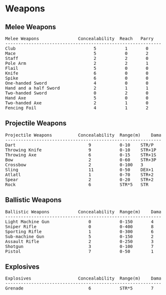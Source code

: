 # Weapons #
## Melee Weapons ##
<pre>
Melee Weapons				Concealability	Reach	Parry	Damage	Weight	Cost
--------------------------------------------------------------------------------
Club							  5			  1		  0		STR+RB
Mace							  5		  	  0		  2		STR+RB
Staff							  2			  2		  0		STR+RB
Pole Arm						  2			  2		  1		STR+RB/P
Flail							  5			  0		  0		STR+1B
Knife							  6			  0		  0		STR+1P	 .75	 20S
Spike							  6			  0		  0		STR+1P	 .50	  -
One-handed Sword				  4			  0		  0		STR+1S/P
Hand and a half Sword			  2			  1		  1		STR+2S/P
Two-handed Sword				  0			  2		  0		STR+3S/P
Hand Axe						  5			  0		  0		STR+RS
Two-handed Axe					  2			  1		  0		STR+2S
Fencing Foil					  4			  1		  2		STR+2P
</pre>

## Projectile Weapons ##
<pre>
Projectile Weapons			Concealability	Range(m)	Damage	Weight	Cost
------------------------------------------------------------------------
Dart							9			0-10 	STR/P
Throwing Knife					9			0-10  	STR+1P
Throwing Axe					6			0-15  	STR+1S
Bow								2			0-60	STR+3P											  
Crossbow						2			0-100	3
Sling							11			0-50	DEX+1
Atlatl							1			0-70	STR+2
Spear							2			0-20  	STR+2
Rock							6			STR*5  	STR
</pre>

## Ballistic Weapons ##
<pre>
Ballistic Weapons			Concealability	Range(m)	Damage	Weight	Cost
------------------------------------------------------------------------
Light Machine Gun				0			0-150		4	
Sniper Rifle					0			0-400		8
Sporting Rifle					1			0-300		6
Sub-machine Gun					5			0-150		2
Assault Rifle					2			0-250		3
Shotgun							3			0-100		7
Pistol							7			0-50		1
</pre>

## Explosives ##
<pre>
Explosives					Concealability	Range(m)	Damage	Weight	Cost
------------------------------------------------------------------------
Grenade							6			STR*5		7
</pre>